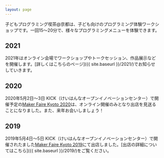 ```yaml
---
layout: page
---
```

子どもプログラミング喫茶@京都は、子ども向けのプログラミング体験ワークショップです。一回15〜20分で、様々なプログラミングメニューを体験できます。

## 2021
2021年はオンライン会場でワークショップやトークセッション、作品展示などを開催します。[詳しくはこちらのページ]({{ site.baseurl }}/2021/)でお知らせしていきます。

## 2020
2020年5月2日〜3日 KICK（けいはんなオープンイノベーションセンター）で開催予定の[Maker Faire Kyoto 2020](https://makezine.jp/event/mfk2020/)は、オンライン開催のみとなり出店を見送ることになりました。また、来年お会いしましょう！

## 2019
2019年5月4日〜5日 KICK（けいはんなオープンイノベーションセンター）で開催されたました[Maker Faire Kyoto 2019](https://makezine.jp/event/mfk2019/)にて出店しました。[出店の詳細についてはこちら]({{ site.baseurl }}/2019/)をご覧ください。
